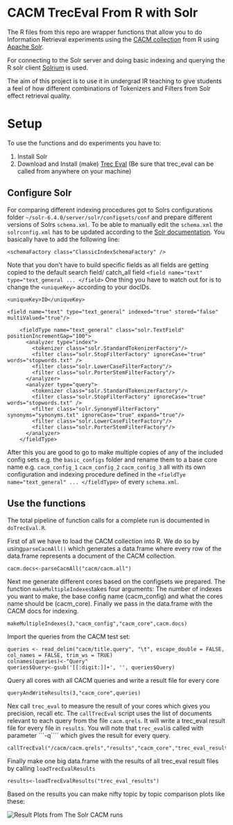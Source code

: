 # CACM TrecEval From R with Solr

The R files from this repo are wrapper functions that allow you to do Information Retrieval experiments using the [CACM collection](https://ecommons.cornell.edu/handle/1813/6401) from R using [Apache Solr](http://lucene.apache.org/solr/). 

For connecting to the Solr server and doing basic indexing and querying the R solr client [Solrium](https://github.com/ropensci/solrium) is used.

The aim of this project is to use it in undergrad IR teaching to give students a feel of how different combinations of Tokenizers and Filters from Solr effect retrieval quality.

# Setup
To use the functions and do experiments you have to:

1. Install Solr
2. Download and Install (make) [Trec Eval](http://trec.nist.gov/trec_eval/)
(Be sure that trec_eval can be called from anywhere on your machine)

## Configure Solr 
For comparing different indexing procedures got to Solrs configurations folder ```~/solr-6.4.0/server/solr/configsets/conf``` and prepare different versions of Solrs ```schema.xml```. To be able to manually edit the ```schema.xml``` the ```solrconfig.xml``` has to be updated according to the [Solr documentation](https://cwiki.apache.org/confluence/display/solr/Schema+Factory+Definition+in+SolrConfig). You basically have to add the following line:

```{xml, include=F,show=T}
<schemaFactory class="ClassicIndexSchemaFactory" />
```
Note that you don't have to build specific fields as all fields are getting copied to the default search field/ catch_all field ```<field name="text" type="text_general ... </field>``` 
One thing you have to watch out for is to change the ```<uniqueKey>``` according to your docIDs.

```{xml, include=F,show=T}
<uniqueKey>ID</uniqueKey>

<field name="text" type="text_general" indexed="true" stored="false" multiValued="true"/>

    <fieldType name="text_general" class="solr.TextField" positionIncrementGap="100">
      <analyzer type="index">
        <tokenizer class="solr.StandardTokenizerFactory"/>
        <filter class="solr.StopFilterFactory" ignoreCase="true" words="stopwords.txt" />
        <filter class="solr.LowerCaseFilterFactory"/>
        <filter class="solr.PorterStemFilterFactory"/>
      </analyzer>
      <analyzer type="query">
        <tokenizer class="solr.StandardTokenizerFactory"/>
        <filter class="solr.StopFilterFactory" ignoreCase="true" words="stopwords.txt" />
        <filter class="solr.SynonymFilterFactory" synonyms="synonyms.txt" ignoreCase="true" expand="true"/>
        <filter class="solr.LowerCaseFilterFactory"/>
        <filter class="solr.PorterStemFilterFactory"/>
      </analyzer>
    </fieldType>
```
After this you are good to go to make multiple copies of any of the included config sets e.g. the ```basic_configs``` folder and rename them to a base core name e.g. ```cacm_config_1``` ```cacm_config_2``` ```cacm_config_3``` all with its own configuration and indexing procedure defined in the ```<fieldTye name="text_general" ... </fieldType>``` of every ```schema.xml```. 



## Use the functions 
The total pipeline of function calls for a complete run is documented in ```doTrecEval.R```.

First of all we have to load the CACM collection into R. We do so by using```parseCacmAll()``` which generates a data.frame where every row of the data.frame represents a document of the CACM collection.
```{r, include=F,show=T}
cacm.docs<-parseCacmAll("cacm/cacm.all")
```
Next me generate different cores based on the configsets we prepared. The function ```makeMultipleIndexes```takes four arguments: The number of indexes you want to make, the base config name  (cacm_config)  and what the cores name should be (cacm_core). Finally we pass in the data.frame with the CACM docs for indexing. 
```{r, include=F,show=T}
makeMultipleIndexes(3,"cacm_config","cacm_core",cacm.docs) 
```

Import the queries from the CACM test set:
```{r, include=F,show=T}
queries <- read_delim("cacm/title.query", "\t", escape_double = FALSE, col_names = FALSE, trim_ws = TRUE)
colnames(queries)<-"Query"
queries$Query<-gsub('[[:digit:]]+', '', queries$Query)
```
Query all cores with all CACM queries and write a result file for every core
```{r, include=F,show=T}
queryAndWriteResults(3,"cacm_core",queries)
```
Nex call ```trec_eval``` to measure the result of your cores which gives you precision, recall etc. The ```callTrecEval``` script uses the list of documents relevant to each query from the file ```cacm.qrels```. It will write a trec_eval result file for every file in ```results```. You will note that ```trec_eval```is called with parameter ```-q```` which gives the result for every query.
```{r, include=F,show=T}
callTrecEval("/cacm/cacm.qrels","results","cacm_core","trec_eval_results")
```
Finally make one big data.frame with the results of all trec_eval result files by calling ```loadTrecEvalResults```
```{r, include=F,show=T}
results<-loadTrecEvalResults("trec_eval_results")
```
Based on the results you can make nifty topic by topic comparison plots like these:

![Result Plots from The Solr CACM runs](https://github.com/meier-flo/CACMTrecEvalFromRwithSolr/blob/master/cacm-results.png)


